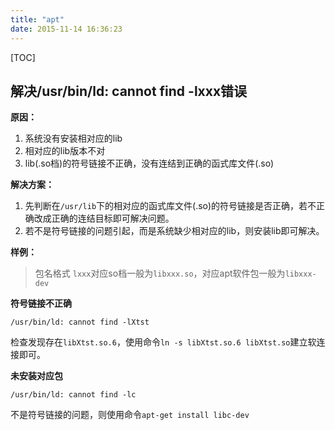 ```yaml
---
title: "apt"
date: 2015-11-14 16:36:23
---
```

[TOC]

## 解决/usr/bin/ld: cannot find -lxxx错误

**原因：**

1. 系统没有安装相对应的lib
1. 相对应的lib版本不对
1. lib(.so档)的符号链接不正确，没有连结到正确的函式库文件(.so)

**解决方案：**

1. 先判断在`/usr/lib`下的相对应的函式库文件(.so)的符号链接是否正确，若不正确改成正确的连结目标即可解决问题。
1. 若不是符号链接的问题引起，而是系统缺少相对应的lib，则安装lib即可解决。

**样例：**

> 包名格式
> `lxxx`对应so档一般为`libxxx.so`，对应apt软件包一般为`libxxx-dev`

**符号链接不正确**
```
/usr/bin/ld: cannot find -lXtst
```
检查发现存在`libXtst.so.6`，使用命令`ln -s libXtst.so.6 libXtst.so`建立软连接即可。

**未安装对应包**
```
/usr/bin/ld: cannot find -lc
```
不是符号链接的问题，则使用命令`apt-get install libc-dev`